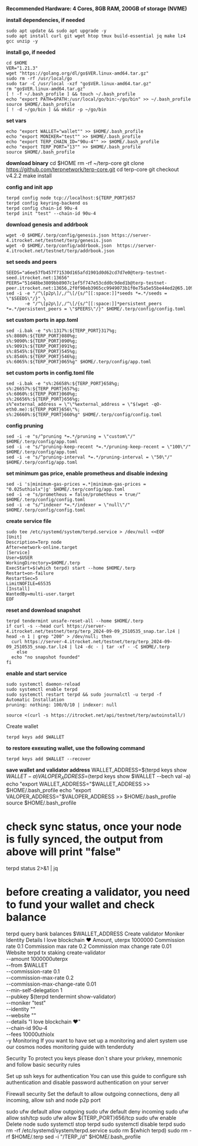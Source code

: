 
**Recommended Hardware: 4 Cores, 8GB RAM, 200GB of storage (NVME)**

**install dependencies, if needed**
```
sudo apt update && sudo apt upgrade -y
sudo apt install curl git wget htop tmux build-essential jq make lz4 gcc unzip -y
```

**install go, if needed**
```
cd $HOME
VER="1.21.3"
wget "https://golang.org/dl/go$VER.linux-amd64.tar.gz"
sudo rm -rf /usr/local/go
sudo tar -C /usr/local -xzf "go$VER.linux-amd64.tar.gz"
rm "go$VER.linux-amd64.tar.gz"
[ ! -f ~/.bash_profile ] && touch ~/.bash_profile
echo "export PATH=$PATH:/usr/local/go/bin:~/go/bin" >> ~/.bash_profile
source $HOME/.bash_profile
[ ! -d ~/go/bin ] && mkdir -p ~/go/bin
```

**set vars**
```
echo "export WALLET="wallet"" >> $HOME/.bash_profile
echo "export MONIKER="test"" >> $HOME/.bash_profile
echo "export TERP_CHAIN_ID="90u-4"" >> $HOME/.bash_profile
echo "export TERP_PORT="13"" >> $HOME/.bash_profile
source $HOME/.bash_profile
```

**download binary**
cd $HOME
rm -rf ~/terp-core
git clone https://github.com/terpnetwork/terp-core.git
cd terp-core
git checkout v4.2.2
make install

**config and init app**
```
terpd config node tcp://localhost:${TERP_PORT}657
terpd config keyring-backend os
terpd config chain-id 90u-4
terpd init "test" --chain-id 90u-4
```

**download genesis and addrbook**
```
wget -O $HOME/.terp/config/genesis.json https://server-4.itrocket.net/testnet/terp/genesis.json
wget -O $HOME/.terp/config/addrbook.json  https://server-4.itrocket.net/testnet/terp/addrbook.json
```

**set seeds and peers**
```
SEEDS="a6ee57fb457f71530d165afd1901d0d62cd7d7e0@terp-testnet-seed.itrocket.net:13656"
PEERS="51d48be3809bb8907c1ef5f747e53cdd0c9ded1b@terp-testnet-peer.itrocket.net:13656,2f0f98eb3965cc9949073b1f0e75a5e55be44ed2@65.109.28.177:21856"
sed -i -e "/^\[p2p\]/,/^\[/{s/^[[:space:]]*seeds *=.*/seeds = \"$SEEDS\"/}" \
       -e "/^\[p2p\]/,/^\[/{s/^[[:space:]]*persistent_peers *=.*/persistent_peers = \"$PEERS\"/}" $HOME/.terp/config/config.toml
```

**set custom ports in app.toml**
```
sed -i.bak -e "s%:1317%:${TERP_PORT}317%g;
s%:8080%:${TERP_PORT}080%g;
s%:9090%:${TERP_PORT}090%g;
s%:9091%:${TERP_PORT}091%g;
s%:8545%:${TERP_PORT}545%g;
s%:8546%:${TERP_PORT}546%g;
s%:6065%:${TERP_PORT}065%g" $HOME/.terp/config/app.toml
```

**set custom ports in config.toml file**
```
sed -i.bak -e "s%:26658%:${TERP_PORT}658%g;
s%:26657%:${TERP_PORT}657%g;
s%:6060%:${TERP_PORT}060%g;
s%:26656%:${TERP_PORT}656%g;
s%^external_address = \"\"%external_address = \"$(wget -qO- eth0.me):${TERP_PORT}656\"%;
s%:26660%:${TERP_PORT}660%g" $HOME/.terp/config/config.toml
```

**config pruning**
```
sed -i -e "s/^pruning *=.*/pruning = \"custom\"/" $HOME/.terp/config/app.toml
sed -i -e "s/^pruning-keep-recent *=.*/pruning-keep-recent = \"100\"/" $HOME/.terp/config/app.toml
sed -i -e "s/^pruning-interval *=.*/pruning-interval = \"50\"/" $HOME/.terp/config/app.toml
```

**set minimum gas price, enable prometheus and disable indexing**
```
sed -i 's|minimum-gas-prices =.*|minimum-gas-prices = "0.025uthiolx"|g' $HOME/.terp/config/app.toml
sed -i -e "s/prometheus = false/prometheus = true/" $HOME/.terp/config/config.toml
sed -i -e "s/^indexer *=.*/indexer = \"null\"/" $HOME/.terp/config/config.toml
```

**create service file**
```
sudo tee /etc/systemd/system/terpd.service > /dev/null <<EOF
[Unit]
Description=Terp node
After=network-online.target
[Service]
User=$USER
WorkingDirectory=$HOME/.terp
ExecStart=$(which terpd) start --home $HOME/.terp
Restart=on-failure
RestartSec=5
LimitNOFILE=65535
[Install]
WantedBy=multi-user.target
EOF
```

**reset and download snapshot**
```
terpd tendermint unsafe-reset-all --home $HOME/.terp
if curl -s --head curl https://server-4.itrocket.net/testnet/terp/terp_2024-09-09_2510535_snap.tar.lz4 | head -n 1 | grep "200" > /dev/null; then
  curl https://server-4.itrocket.net/testnet/terp/terp_2024-09-09_2510535_snap.tar.lz4 | lz4 -dc - | tar -xf - -C $HOME/.terp
    else
  echo "no snapshot founded"
fi
```

**enable and start service**
```
sudo systemctl daemon-reload
sudo systemctl enable terpd
sudo systemctl restart terpd && sudo journalctl -u terpd -f
Automatic Installation
pruning: nothing: 100/0/10 | indexer: null

source <(curl -s https://itrocket.net/api/testnet/terp/autoinstall/)
```

Create wallet
```
terpd keys add $WALLET
```

**to restore exexuting wallet, use the following command**
```
terpd keys add $WALLET --recover
```

**save wallet and validator address**
WALLET_ADDRESS=$(terpd keys show $WALLET -a)
VALOPER_ADDRESS=$(terpd keys show $WALLET --bech val -a)
echo "export WALLET_ADDRESS="$WALLET_ADDRESS >> $HOME/.bash_profile
echo "export VALOPER_ADDRESS="$VALOPER_ADDRESS >> $HOME/.bash_profile
source $HOME/.bash_profile

# check sync status, once your node is fully synced, the output from above will print "false"
terpd status 2>&1 | jq 

# before creating a validator, you need to fund your wallet and check balance
terpd query bank balances $WALLET_ADDRESS 
Create validator
Moniker
Identity
Details
I love blockchain ❤️
Amount, uterpx
1000000
Commission rate
0.1
Commission max rate
0.2
Commission max change rate
0.01
Website
terpd tx staking create-validator \
--amount 1000000uterpx \
--from $WALLET \
--commission-rate 0.1 \
--commission-max-rate 0.2 \
--commission-max-change-rate 0.01 \
--min-self-delegation 1 \
--pubkey $(terpd tendermint show-validator) \
--moniker "test" \
--identity "" \
--website "" \
--details "I love blockchain ❤️" \
--chain-id 90u-4 \
--fees 10000uthiolx \
-y
Monitoring
If you want to have set up a monitoring and alert system use our cosmos nodes monitoring guide with tenderduty

Security
To protect you keys please don`t share your privkey, mnemonic and follow basic security rules

Set up ssh keys for authentication
You can use this guide to configure ssh authentication and disable password authentication on your server

Firewall security
Set the default to allow outgoing connections, deny all incoming, allow ssh and node p2p port

sudo ufw default allow outgoing 
sudo ufw default deny incoming 
sudo ufw allow ssh/tcp 
sudo ufw allow ${TERP_PORT}656/tcp
sudo ufw enable
Delete node
sudo systemctl stop terpd
sudo systemctl disable terpd
sudo rm -rf /etc/systemd/system/terpd.service
sudo rm $(which terpd)
sudo rm -rf $HOME/.terp
sed -i "/TERP_/d" $HOME/.bash_profile
